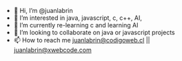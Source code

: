 - 👋 Hi, I’m @juanlabrin
- 👀 I’m interested in java, javascript, c, c++, AI, 
- 🌱 I’m currently re-learning c and learning AI
- 💞️ I’m looking to collaborate on java or javascript projects
- 📫 How to reach me juanlabrin@codigoweb.cl || juanlabrin@xwebcode.com

<!---
juanlabrin/juanlabrin is a ✨ special ✨ repository because its `README.md` (this file) appears on your GitHub profile.
You can click the Preview link to take a look at your changes.
--->
